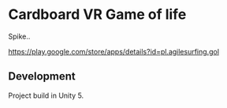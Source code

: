 # Cardboard VR Game of life

Spike..

https://play.google.com/store/apps/details?id=pl.agilesurfing.gol

## Development

Project build in Unity 5.